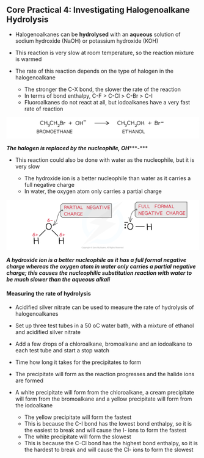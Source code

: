 ## Core Practical 4: Investigating Halogenoalkane Hydrolysis

* Halogenoalkanes can be **hydrolysed** with an **aqueous** solution of sodium hydroxide (NaOH) or potassium hydroxide (KOH)
* This reaction is very slow at room temperature, so the reaction mixture is warmed
* The rate of this reaction depends on the type of halogen in the halogenoalkane

  + The stronger the C-X bond, the slower the rate of the reaction
  + In terms of bond enthalpy, C-F > C-Cl > C-Br > C-I
  + Fluoroalkanes do not react at all, but iodoalkanes have a very fast rate of reaction

![Halogen Compounds Electrophilic Substitution by NaOH, downloadable AS & A Level Chemistry revision notes](3.3-Halogen-Compounds-Electrophilic-Substitution-by-NaOH.png)

***The halogen is replaced by the nucleophile, OH******-***

* This reaction could also be done with water as the nucleophile, but it is very slow

  + The hydroxide ion is a better nucleophile than water as it carries a full negative charge
  + In water, the oxygen atom only carries a partial charge

![Halogen Compounds Nucleophilicity, downloadable AS & A Level Chemistry revision notes](3.3-Halogen-Compounds-Nucleophilicity.png)

***A hydroxide ion is a better nucleophile as it has a full formal negative charge whereas the oxygen atom in water only carries a partial negative charge; this causes the nucleophilic substitution reaction with water to be much slower than the aqueous alkali***

#### Measuring the rate of hydrolysis

* Acidified silver nitrate can be used to measure the rate of hydrolysis of halogenoalkanes
* Set up three test tubes in a 50 oC water bath, with a mixture of ethanol and acidified silver nitrate
* Add a few drops of a chloroalkane, bromoalkane and an iodoalkane to each test tube and start a stop watch
* Time how long it takes for the precipitates to form
* The precipitate will form as the reaction progresses and the halide ions are formed
* A white precipitate will form from the chloroalkane, a cream precipitate will form from the bromoalkane and a yellow precipitate will form from the iodoalkane

  + The yellow precipitate will form the fastest
  + This is because the C-I bond has the lowest bond enthalpy, so it is the easiest to break and will cause the I- ions to form the fastest
  + The white precipitate will form the slowest
  + This is because the C-Cl bond has the highest bond enthalpy, so it is the hardest to break and will cause the Cl- ions to form the slowest